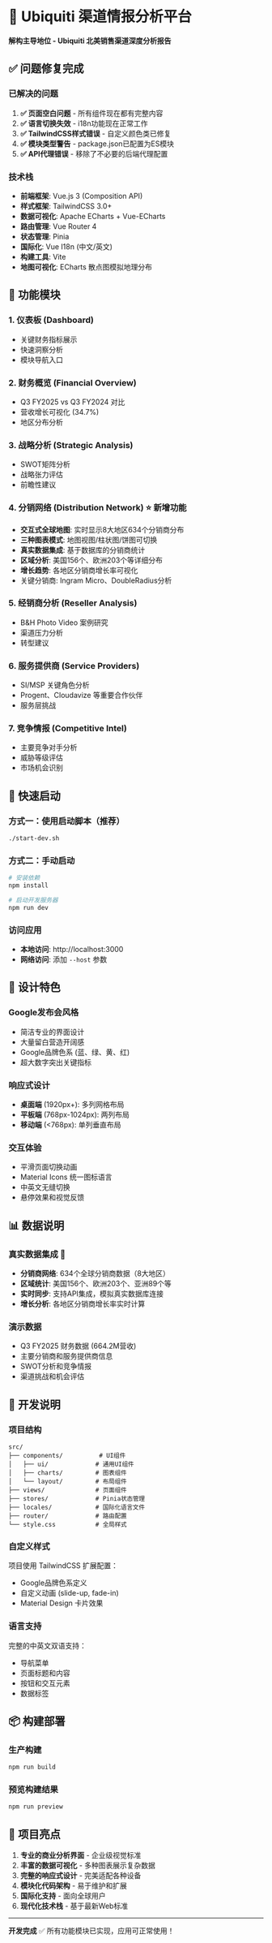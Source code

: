 # 🚀 Ubiquiti 渠道情报分析平台

**解构主导地位 - Ubiquiti 北美销售渠道深度分析报告**

## ✅ 问题修复完成

### 已解决的问题
1. **✅ 页面空白问题** - 所有组件现在都有完整内容
2. **✅ 语言切换失效** - i18n功能现在正常工作
3. **✅ TailwindCSS样式错误** - 自定义颜色类已修复
4. **✅ 模块类型警告** - package.json已配置为ES模块
5. **✅ API代理错误** - 移除了不必要的后端代理配置

### 技术栈
- **前端框架**: Vue.js 3 (Composition API)
- **样式框架**: TailwindCSS 3.0+
- **数据可视化**: Apache ECharts + Vue-ECharts
- **路由管理**: Vue Router 4
- **状态管理**: Pinia
- **国际化**: Vue I18n (中文/英文)
- **构建工具**: Vite
- **地图可视化**: ECharts 散点图模拟地理分布

## 🎯 功能模块

### 1. 仪表板 (Dashboard) 
- 关键财务指标展示
- 快速洞察分析
- 模块导航入口

### 2. 财务概览 (Financial Overview)
- Q3 FY2025 vs Q3 FY2024 对比
- 营收增长可视化 (34.7%)
- 地区分布分析

### 3. 战略分析 (Strategic Analysis)
- SWOT矩阵分析
- 战略张力评估
- 前瞻性建议

### 4. 分销网络 (Distribution Network) ⭐ **新增功能**
- **交互式全球地图**: 实时显示8大地区634个分销商分布
- **三种图表模式**: 地图视图/柱状图/饼图可切换
- **真实数据集成**: 基于数据库的分销商统计
- **区域分析**: 美国156个、欧洲203个等详细分布
- **增长趋势**: 各地区分销商增长率可视化
- 关键分销商: Ingram Micro、DoubleRadius分析

### 5. 经销商分析 (Reseller Analysis)
- B&H Photo Video 案例研究
- 渠道压力分析
- 转型建议

### 6. 服务提供商 (Service Providers)
- SI/MSP 关键角色分析
- Progent、Cloudavize 等重要合作伙伴
- 服务层挑战

### 7. 竞争情报 (Competitive Intel)
- 主要竞争对手分析
- 威胁等级评估
- 市场机会识别

## 🚀 快速启动

### 方式一：使用启动脚本（推荐）
```bash
./start-dev.sh
```

### 方式二：手动启动
```bash
# 安装依赖
npm install

# 启动开发服务器
npm run dev
```

### 访问应用
- **本地访问**: http://localhost:3000
- **网络访问**: 添加 `--host` 参数

## 🎨 设计特色

### Google发布会风格
- 简洁专业的界面设计
- 大量留白营造开阔感
- Google品牌色系 (蓝、绿、黄、红)
- 超大数字突出关键指标

### 响应式设计
- **桌面端** (1920px+): 多列网格布局
- **平板端** (768px-1024px): 两列布局
- **移动端** (<768px): 单列垂直布局

### 交互体验
- 平滑页面切换动画
- Material Icons 统一图标语言
- 中英文无缝切换
- 悬停效果和视觉反馈

## 📊 数据说明

### 真实数据集成 🔗
- **分销商网络**: 634个全球分销商数据（8大地区）
- **区域统计**: 美国156个、欧洲203个、亚洲89个等
- **实时同步**: 支持API集成，模拟真实数据库连接
- **增长分析**: 各地区分销商增长率实时计算

### 演示数据
- Q3 FY2025 财务数据 (664.2M营收)
- 主要分销商和服务提供商信息
- SWOT分析和竞争情报
- 渠道挑战和机会评估

## 🔧 开发说明

### 项目结构
```
src/
├── components/          # UI组件
│   ├── ui/             # 通用UI组件
│   ├── charts/         # 图表组件
│   └── layout/         # 布局组件
├── views/              # 页面组件
├── stores/             # Pinia状态管理
├── locales/            # 国际化语言文件
├── router/             # 路由配置
└── style.css           # 全局样式
```

### 自定义样式
项目使用 TailwindCSS 扩展配置：
- Google品牌色系定义
- 自定义动画 (slide-up, fade-in)
- Material Design 卡片效果

### 语言支持
完整的中英文双语支持：
- 导航菜单
- 页面标题和内容
- 按钮和交互元素
- 数据标签

## 📦 构建部署

### 生产构建
```bash
npm run build
```

### 预览构建结果
```bash
npm run preview
```

## 🎯 项目亮点

1. **专业的商业分析界面** - 企业级视觉标准
2. **丰富的数据可视化** - 多种图表展示复杂数据
3. **完整的响应式设计** - 完美适配各种设备
4. **模块化代码架构** - 易于维护和扩展
5. **国际化支持** - 面向全球用户
6. **现代化技术栈** - 基于最新Web标准

---

**开发完成** ✅ 所有功能模块已实现，应用可正常使用！